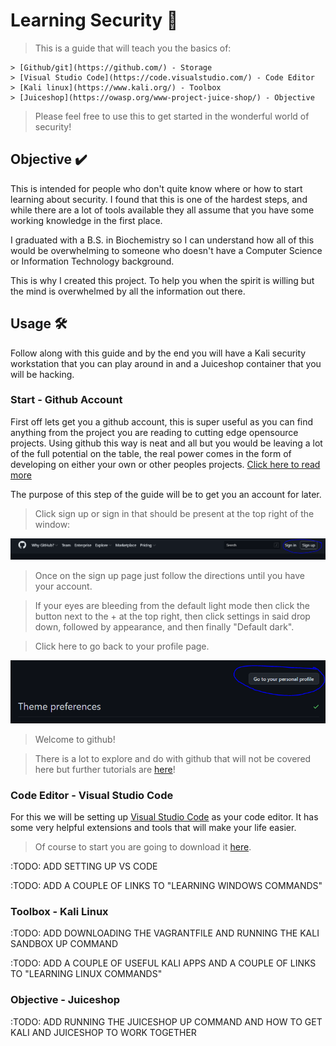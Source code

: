 # Learning Security 📖

> This is a guide that will teach you the basics of:

    > [Github/git](https://github.com/) - Storage
    > [Visual Studio Code](https://code.visualstudio.com/) - Code Editor
    > [Kali linux](https://www.kali.org/) - Toolbox
    > [Juiceshop](https://owasp.org/www-project-juice-shop/) - Objective

> Please feel free to use this to get started in the wonderful world of security!

## Objective ✔️

This is intended for people who don't quite know where or how to start learning about security. I found 
that this is one of the hardest steps, and while there are a lot of tools available they all assume that you
have some working knowledge in the first place.

I graduated with a B.S. in Biochemistry so I can understand how all of this would be overwhelming to someone who
doesn't have a Computer Science or Information Technology background.

This is why I created this project. To help you when the spirit is willing but the mind is overwhelmed by all the 
information out there.

## Usage 🛠️

Follow along with this guide and by the end you will have a Kali security workstation that you can play around in 
and a Juiceshop container that you will be hacking.

### Start - Github Account

First off lets get you a github account, this is super useful as you can find anything from the project you are reading
to cutting edge opensource projects. Using github this way is neat and all but you would be leaving a lot of the full 
potential on the table, the real power comes in the form of developing on either your own or other peoples projects. 
[Click here to read more](https://github.com/open-source)

The purpose of this step of the guide will be to get you an account for later.

> Click sign up or sign in that should be present at the top right of the window:

![Github Signup Page](./images/github_signup.PNG)

> Once on the sign up page just follow the directions until you have your account.

> If your eyes are bleeding from the default light mode then click the button next to the + at the top right,
> then click settings in said drop down, followed by appearance, and then finally "Default dark".

> Click here to go back to your profile page.

![Github go to Profile](./images/github_go_to_profile.PNG)

> Welcome to github!

> There is a lot to explore and do with github that will not be covered here but further tutorials are [here](https://guides.github.com/)!


### Code Editor - Visual Studio Code

For this we will be setting up [Visual Studio Code](https://code.visualstudio.com/) as your code editor. It has some
very helpful extensions and tools that will make your life easier.

> Of course to start you are going to download it [here](https://code.visualstudio.com/).

:TODO: ADD SETTING UP VS CODE

:TODO: ADD A COUPLE OF LINKS TO "LEARNING WINDOWS COMMANDS"


### Toolbox - Kali Linux

:TODO: ADD DOWNLOADING THE VAGRANTFILE AND RUNNING THE KALI SANDBOX UP COMMAND

:TODO: ADD A COUPLE OF USEFUL KALI APPS AND A COUPLE OF LINKS TO "LEARNING LINUX COMMANDS"

### Objective - Juiceshop

:TODO: ADD RUNNING THE JUICESHOP UP COMMAND AND HOW TO GET KALI AND JUICESHOP TO WORK TOGETHER